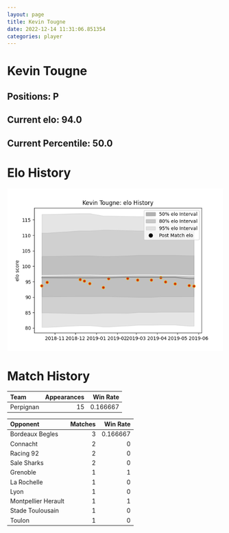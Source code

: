 ```yaml
---  
layout: page  
title: Kevin Tougne  
date: 2022-12-14 11:31:06.851354  
categories: player  
---
```

# Kevin Tougne

## Positions: P

## Current elo: 94.0

## Current Percentile: 50.0

# Elo History


![elo history](history_KevinTougne.png)
# Match History


| Team      |   Appearances |   Win Rate |
|:----------|--------------:|-----------:|
| Perpignan |            15 |   0.166667 |

| Opponent            |   Matches |   Win Rate |
|:--------------------|----------:|-----------:|
| Bordeaux Begles     |         3 |   0.166667 |
| Connacht            |         2 |   0        |
| Racing 92           |         2 |   0        |
| Sale Sharks         |         2 |   0        |
| Grenoble            |         1 |   1        |
| La Rochelle         |         1 |   0        |
| Lyon                |         1 |   0        |
| Montpellier Herault |         1 |   1        |
| Stade Toulousain    |         1 |   0        |
| Toulon              |         1 |   0        |
